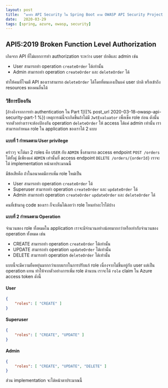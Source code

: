 ```yaml
---
layout: post
title:  "มาทำ API Security ใน Spring Boot ตาม OWASP API Security Project กัน (Part 3)"
date:   2020-03-29
tags: [spring, azure, owasp, security]
---
```

## API5:2019 Broken Function Level Authorization
เกิดจาก API ที่ไม่แยกการทำ authorization ระหว่าง user ปกติและ admin เช่น
- User สามารถทำ operation `createOrder` ได้เท่านั้น
- Admin สามารถทำ operation `createOrder` และ `deleteOrder` ได้

ทำให้คนที่โจมตี API ของเราสามารถ `deleteOrder` ได้โดยที่ตนเองเป็นแค่ user ปกติ หรือเข้าถึง resources ของคนอื่นได้

### วิธีการป้องกัน
[อ้างอิงจากการทำ authentication ใน Part 1]({% post_url 2020-03-18-owasp-api-security-part-1 %}) เหตุการณ์นี้จะเกิดขึ้นถ้าไม่มี `JwtEvaluator` เพื่อเช็ค role ก่อน ดังนั้นจากตัวอย่างเราจะต้องป้องกัน operation `deleteOrder` ให้ access ได้แค่ admin เท่านั้น เราสามารถกำหนด role ใน application ของเราได้ 2 แบบ

#### แบบที่ 1 กำหนดตาม User privilege
คร่าวๆ จะได้มา 2 roles คือ `USER` กับ `ADMIN` ซึ่งสามารถ access endpoint `POST /orders` ได้ทั้งคู่ มีเพียงแค่ `ADMIN` เท่านั้นที่ access endpoint `DELETE /orders/{orderId}` เราจะได้ implementation หน้าตาประมาณนี้

<script src="https://gist.github.com/raksit31667/cd94ed6df2715adc9768dc8b9c27e002.js"></script>

มีข้อเสียคือ ถ้าในอนาคตมีการเพิ่ม role ใหม่เป็น
- User สามารถทำ operation `createOrder` ได้
- Superuser สามารถทำ operation `createOrder` และ `updateOrder` ได้
- Admin สามารถทำ operation `createOrder` `updateOrder` และ `deleteOrder` ได้

<script src="https://gist.github.com/raksit31667/6d67034ccac453b87932087904019f0d.js"></script>
คนที่เข้ามาดู​ code ของเรา ก็จะเห็นได้เลยว่า role ไหนทำอะไรได้บ้าง

#### แบบที่ 2 กำหนดตาม Operation
จำนวนของ role ทั้งหมดใน application เราจะมีจำนวนอย่างน้อยมากกว่าหรือเท่ากับจำนวนของ operation ทั้งหมด เช่น
- CREATE สามารถทำ operation `createOrder` ได้เท่านั้น
- UPDATE สามารถทำ operation `updateOrder` ได้เท่านั้น
- DELETE สามารถทำ operation `deleteOrder` ได้เท่านั้น

แบบนี้จะมีความยืดหยุ่นมากกว่าแบบแรกในการปรับแก้ role เนื่องจากไม่ขึ้นอยู่กับ user แต่เป็น operation แทน ทำให้จากตัวอย่างการเพิ่ม role ด้านบน เราจะได้ `role` claim ใน Azure access token ดังนี้

#### User
```json
{
    "roles": [ "CREATE" ]
}
```

#### Superuser
```json
{
    "roles": [ "CREATE", "UPDATE" ]
}
```

#### Admin
```json
{
    "roles": [ "CREATE", "UPDATE", "DELETE" ]
}
```

ส่วน implementation จะได้หน้าตาประมาณนี้
<script src="https://gist.github.com/raksit31667/0d3f3225276d55372d43ebcc55e6667d.js"></script>